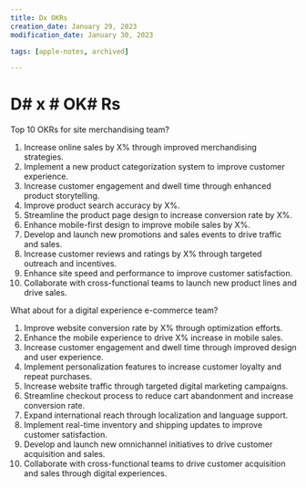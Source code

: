 ```yaml
---
title: Dx OKRs
creation_date: January 29, 2023
modification_date: January 30, 2023

tags: [apple-notes, archived]

---
```



# D# x # OK# Rs

Top 10 OKRs for site merchandising team?

1. Increase online sales by X% through improved merchandising strategies.
2. Implement a new product categorization system to improve customer experience.
3. Increase customer engagement and dwell time through enhanced product storytelling.
4. Improve product search accuracy by X%.
5. Streamline the product page design to increase conversion rate by X%.
6. Enhance mobile-first design to improve mobile sales by X%.
7. Develop and launch new promotions and sales events to drive traffic and sales.
8. Increase customer reviews and ratings by X% through targeted outreach and incentives.
9. Enhance site speed and performance to improve customer satisfaction.
10. Collaborate with cross-functional teams to launch new product lines and drive sales.

What about for a digital experience e-commerce team?

1. Improve website conversion rate by X% through optimization efforts.
2. Enhance the mobile experience to drive X% increase in mobile sales.
3. Increase customer engagement and dwell time through improved design and user experience.
4. Implement personalization features to increase customer loyalty and repeat purchases.
5. Increase website traffic through targeted digital marketing campaigns.
6. Streamline checkout process to reduce cart abandonment and increase conversion rate.
7. Expand international reach through localization and language support.
8. Implement real-time inventory and shipping updates to improve customer satisfaction.
9. Develop and launch new omnichannel initiatives to drive customer acquisition and sales.
10. Collaborate with cross-functional teams to drive customer acquisition and sales through digital experiences.

